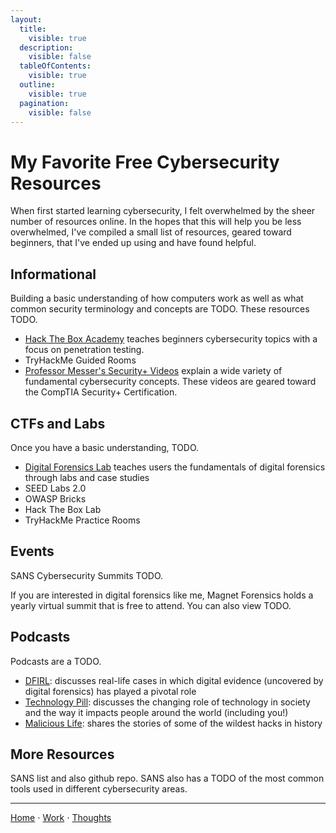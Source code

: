 ```yaml
---
layout:
  title:
    visible: true
  description:
    visible: false
  tableOfContents:
    visible: true
  outline:
    visible: true
  pagination:
    visible: false
---
```


# My Favorite Free Cybersecurity Resources

When first started learning cybersecurity, I felt overwhelmed by the sheer number of resources online. In the hopes that this will help you be less overwhelmed, I've compiled a small list of resources, geared toward beginners, that I've ended up using and have found helpful.

## Informational

Building a basic understanding of how computers work as well as what common security terminology and concepts are TODO. These resources TODO.

* [Hack The Box Academy](https://academy.hackthebox.com/) teaches beginners cybersecurity topics with a focus on penetration testing.
* TryHackMe Guided Rooms
* [Professor Messer's Security+ Videos](https://www.professormesser.com/security-plus/sy0-701/sy0-701-video/sy0-701-comptia-security-plus-course/) explain a wide variety of fundamental cybersecurity concepts. These videos are geared toward the CompTIA Security+ Certification.

## CTFs and Labs

Once you have a basic understanding, TODO.

* [Digital Forensics Lab](https://github.com/frankwxu/digital-forensics-lab) teaches users the fundamentals of digital forensics through labs and case studies
* SEED Labs 2.0
* OWASP Bricks
* Hack The Box Lab
* TryHackMe Practice Rooms

## Events

SANS Cybersecurity Summits TODO.

If you are interested in digital forensics like me, Magnet Forensics holds a yearly virtual summit that is free to attend. You can also view TODO.

## Podcasts

Podcasts are a TODO.

* [DFIRL](https://www.magnetforensics.com/resources/introduction-to-digital-forensics-in-real-life-dfirl-podcast/): discusses real-life cases in which digital evidence (uncovered by digital forensics) has played a pivotal role
* [Technology Pill](https://privacyinternational.org/learning-resources/technology-pill-podcast): discusses the changing role of technology in society and the way it impacts people around the world (including you!)
* [Malicious Life](https://malicious.life/): shares the stories of some of the wildest hacks in history

## More Resources

SANS list and also github repo. SANS also has a TODO of the most common tools used in different cybersecurity areas.

***

[Home](https://app.gitbook.com/o/0kO27okC5uVB9ALX3rho/s/036xtfEIzcEdGegONXWM/) ⋅ [Work](https://app.gitbook.com/o/0kO27okC5uVB9ALX3rho/s/WaFS755Q4sf02CxLcghQ/) ⋅ [Thoughts](https://app.gitbook.com/o/0kO27okC5uVB9ALX3rho/s/s4QQPMntQ25hmJToKSOu/)
